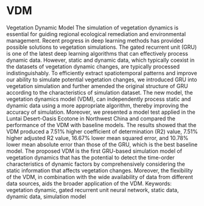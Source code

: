 # VDM
Vegetation Dynamic Model
The simulation of vegetation dynamics is essential for guiding regional ecological remediation and environmental management. Recent progress in deep learning methods has provided possible solutions to vegetation simulations. The gated recurrent unit (GRU) is one of the latest deep learning algorithms that can effectively process dynamic data. However, static and dynamic data, which typically coexist in the datasets of vegetation dynamic changes, are typically processed indistinguishably. To efficiently extract spatiotemporal patterns and improve our ability to simulate potential vegetation changes, we introduced GRU into vegetation simulation and further amended the original structure of GRU according to the characteristics of simulation dataset. The new model, the vegetation dynamics model (VDM), can independently process static and dynamic data using a more appropriate algorithm, thereby improving the accuracy of simulation. Moreover, we presented a model test applied in the Luntai Desert-Oasis Ecotone in Northwest China and compared the performance of the VDM with baseline models. The results showed that the VDM produced a 7.51% higher coefficient of determination (R2) value, 7.51% higher adjusted R2 value, 16.67% lower mean squared error, and 10.78% lower mean absolute error than those of the GRU, which is the best baseline model. The proposed VDM is the first GRU-based simulation model of vegetation dynamics that has the potential to detect the time-order characteristics of dynamic factors by comprehensively considering the static information that affects vegetation changes. Moreover, the flexibility of the VDM, in combination with the wide availability of data from different data sources, aids the broader application of the VDM. 
Keywords: vegetation dynamic, gated recurrent unit neural network, static data, dynamic data, simulation model 
